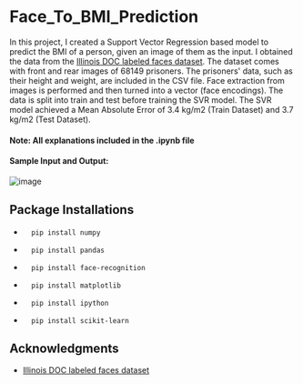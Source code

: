 # Face_To_BMI_Prediction
In this project, I created a Support Vector Regression based model to predict the BMI of a person, given an image of them as the input. I obtained the data from the <a href="https://www.kaggle.com/datasets/davidjfisher/illinois-doc-labeled-faces-dataset">Illinois DOC labeled faces dataset</a>. The dataset comes with front and rear images of 68149 prisoners. The prisoners' data, such as their height and weight, are included in the CSV file. Face extraction from images is performed and then turned into a vector (face encodings). The data is split into train and test before training the SVR model. The SVR model achieved a Mean Absolute Error of 3.4 kg/m2 (Train Dataset) and 3.7 kg/m2 (Test Dataset).

#### Note: All explanations included in the .ipynb file

#### Sample Input and Output:<br/>
![image](https://user-images.githubusercontent.com/103481357/197967789-681c89e8-528b-43b1-b4a4-4cde50e7f868.png)


## Package Installations
-       pip install numpy
       
-       pip install pandas  
  
-       pip install face-recognition
 
-       pip install matplotlib
     
-       pip install ipython
 
-       pip install scikit-learn


## Acknowledgments
- <a href="https://www.kaggle.com/datasets/davidjfisher/illinois-doc-labeled-faces-dataset">Illinois DOC labeled faces dataset</a>
